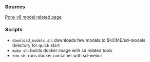 ### Sources

[Pony v6 model related page](https://prompthero.com/ai-models/pony-diffusion-v6-xl-download)

### Scripts

- `download_models.sh`: downloads few models to $HOME/sd-models directory for quick start 
- `make.sh`: builds docker image with sd related tools
- `run.sh`: runs docker container with sd-webui

